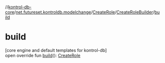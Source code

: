 //[kontrol-db-core](../../../../index.md)/[net.futureset.kontroldb.modelchange](../../index.md)/[CreateRole](../index.md)/[CreateRoleBuilder](index.md)/[build](build.md)

# build

[core engine and default templates for kontrol-db]\
open override fun [build](build.md)(): [CreateRole](../index.md)
